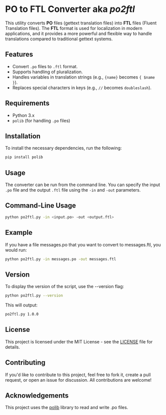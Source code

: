 # PO to FTL Converter aka *po2ftl*

This utility converts **PO** files (gettext translation files) into **FTL** files (Fluent Translation files). The **FTL** format is used for localization in modern applications, and it provides a more powerful and flexible way to handle translations compared to traditional gettext systems.

## Features

- Convert `.po` files to `.ftl` format.
- Supports handling of pluralization.
- Handles variables in translation strings (e.g., `{name}` becomes `{ $name }`).
- Replaces special characters in keys (e.g., `//` becomes `doubleslash`).

## Requirements

- Python 3.x
- `polib` (for handling `.po` files)

## Installation

To install the necessary dependencies, run the following:

```bash
pip install polib
```
## Usage

The converter can be run from the command line. You can specify the input `.po` file and the output `.ftl` file using the `-in` and `-out` parameters.

## Command-Line Usage

```bash
python po2ftl.py -in <input.po> -out <output.ftl>
```

## Example

If you have a file messages.po that you want to convert to messages.ftl, you would run:

```bash
python po2ftl.py -in messages.po -out messages.ftl
```

## Version

To display the version of the script, use the --version flag:

```bash
python po2ftl.py --version
```

This will output:

```bash
po2ftl.py 1.0.0
```

## License

This project is licensed under the MIT License - see the [LICENSE](LICENSE) file for details.

## Contributing

If you'd like to contribute to this project, feel free to fork it, create a pull request, or open an issue for discussion. All contributions are welcome!

## Acknowledgements

This project uses the [polib](https://github.com/python-poetry/polib) library to read and write .po files.
